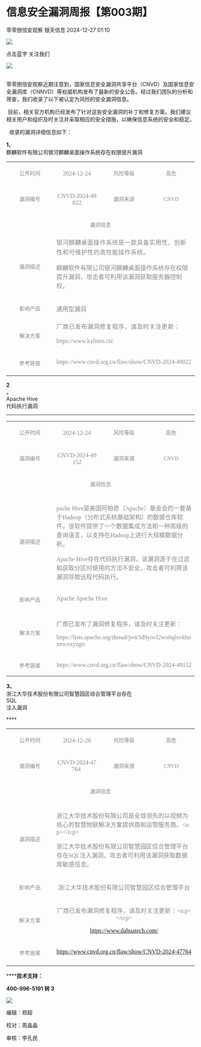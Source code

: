 #  信息安全漏洞周报【第003期】   
零零捌信安观察  银天信息   2024-12-27 01:10  
  
![](https://mmbiz.qpic.cn/mmbiz_gif/iaM7XcVgdNJc2pDKcAS3OJSSqBWRlEPc0ZCJ2Nmafxe5Ln5YMWA7JhclCjsO9QDrsNB0ofETavP2SRDiah8BAAhQ/640?wx_fmt=gif&from=appmsg&wxfrom=5&wx_lazy=1&tp=webp "")  
  
点击蓝字 关注我们  
  
![](https://mmbiz.qpic.cn/mmbiz_gif/iaM7XcVgdNJc2pDKcAS3OJSSqBWRlEPc0ZCJ2Nmafxe5Ln5YMWA7JhclCjsO9QDrsNB0ofETavP2SRDiah8BAAhQ/640?wx_fmt=gif&from=appmsg&wxfrom=5&wx_lazy=1&tp=webp "")  
  
  
   
零零捌信安观察近期注意到，国家信息安全漏洞共享平台（CNVD）及国家信息安全漏洞库（CNNVD）等权威机构发布了最新的安全公告。经过我们团队的分析和筛查，我们收录了以下被认定为风险的安全漏洞信息。  
  
 目前，相关官方机构已经发布了针对这些安全漏洞的补丁和修复方案。我们建议相关用户和组织及时关注并采取相应的安全措施，以确保信息系统的安全和稳定。  
  
  收录的漏洞详细信息如下：  
  
**1、**  
麒麟软件有限公司银河麒麟桌面操作系统存在权限提升漏洞  
  
<table><tbody style="-webkit-tap-highlight-color: transparent;outline: 0px;visibility: visible;"><tr style="-webkit-tap-highlight-color: transparent;outline: 0px;visibility: visible;"><td width="133" valign="middle" align="center" style="-webkit-tap-highlight-color: transparent;outline: 0px;word-break: break-all;hyphens: auto;visibility: visible;"><p style="-webkit-tap-highlight-color: transparent;outline: 0px;line-height: 1.6em;visibility: visible;"><span style="-webkit-tap-highlight-color: transparent;outline: 0px;font-family: 宋体;visibility: visible;color: rgb(136, 136, 136);font-size: 14px;">公开时间</span></p></td><td width="133" valign="middle" align="center" style="-webkit-tap-highlight-color: transparent;outline: 0px;word-break: break-all;hyphens: auto;visibility: visible;"><p><span style="font-family: Calibri;font-size: 16px;color: rgb(136, 136, 136);">2024-12-24</span></p></td><td width="133" valign="middle" align="center" style="-webkit-tap-highlight-color: transparent;outline: 0px;word-break: break-all;hyphens: auto;visibility: visible;"><p style="-webkit-tap-highlight-color: transparent;outline: 0px;line-height: 1.6em;visibility: visible;"><span style="-webkit-tap-highlight-color: transparent;outline: 0px;font-family: 宋体;visibility: visible;color: rgb(136, 136, 136);font-size: 14px;">风险等级</span></p></td><td width="133" valign="middle" align="center" style="-webkit-tap-highlight-color: transparent;outline: 0px;word-break: break-all;hyphens: auto;visibility: visible;"><p style="-webkit-tap-highlight-color: transparent;outline: 0px;line-height: 1.6em;visibility: visible;"><span style="-webkit-tap-highlight-color: transparent;outline: 0px;font-family: 宋体;visibility: visible;color: rgb(136, 136, 136);font-size: 14px;">高危</span></p></td></tr><tr style="-webkit-tap-highlight-color: transparent;outline: 0px;visibility: visible;"><td width="133" valign="middle" align="center" style="-webkit-tap-highlight-color: transparent;outline: 0px;word-break: break-all;hyphens: auto;visibility: visible;"><p style="-webkit-tap-highlight-color: transparent;outline: 0px;line-height: 1.6em;visibility: visible;"><span style="-webkit-tap-highlight-color: transparent;outline: 0px;font-family: 宋体;visibility: visible;color: rgb(136, 136, 136);font-size: 14px;">漏洞编号</span></p></td><td width="133" valign="middle" align="center" style="-webkit-tap-highlight-color: transparent;outline: 0px;word-break: break-all;hyphens: auto;visibility: visible;"><p><span style="font-family: Calibri;font-size: 16px;color: rgb(136, 136, 136);">CNVD-2024-49022</span></p></td><td width="133" valign="middle" align="center" style="-webkit-tap-highlight-color: transparent;outline: 0px;word-break: break-all;hyphens: auto;visibility: visible;"><p style="-webkit-tap-highlight-color: transparent;outline: 0px;line-height: 1.6em;visibility: visible;"><span style="-webkit-tap-highlight-color: transparent;outline: 0px;font-family: 宋体;visibility: visible;color: rgb(136, 136, 136);font-size: 14px;">漏洞来源</span></p></td><td width="133" valign="middle" align="center" style="-webkit-tap-highlight-color: transparent;outline: 0px;word-break: break-all;hyphens: auto;visibility: visible;"><p style="-webkit-tap-highlight-color: transparent;outline: 0px;line-height: 1.6em;visibility: visible;"><span style="-webkit-tap-highlight-color: transparent;outline: 0px;font-family: Calibri, &#34;sans-serif&#34;;visibility: visible;color: rgb(136, 136, 136);font-size: 14px;">CNVD</span></p></td></tr><tr style="-webkit-tap-highlight-color: transparent;outline: 0px;visibility: visible;"><td valign="top" rowspan="1" colspan="4" align="center" style="-webkit-tap-highlight-color: transparent;outline: 0px;word-break: break-all;hyphens: auto;visibility: visible;"><p style="-webkit-tap-highlight-color: transparent;outline: 0px;line-height: 1.6em;visibility: visible;"><span style="-webkit-tap-highlight-color: transparent;outline: 0px;font-family: 宋体;visibility: visible;color: rgb(136, 136, 136);font-size: 14px;">漏洞信息</span></p></td></tr><tr style="-webkit-tap-highlight-color: transparent;outline: 0px;visibility: visible;"><td width="133" valign="middle" align="center" style="-webkit-tap-highlight-color: transparent;outline: 0px;word-break: break-all;hyphens: auto;visibility: visible;"><p style="-webkit-tap-highlight-color: transparent;outline: 0px;line-height: 1.6em;visibility: visible;"><span style="-webkit-tap-highlight-color: transparent;outline: 0px;font-family: 宋体;visibility: visible;color: rgb(136, 136, 136);font-size: 14px;">漏洞描述</span></p></td><td valign="top" rowspan="1" colspan="3" style="-webkit-tap-highlight-color: transparent;outline: 0px;word-break: break-all;hyphens: auto;visibility: visible;"><section style="-webkit-tap-highlight-color: transparent;outline: 0px;visibility: visible;line-height: 1.6em;"><span style="color: rgb(136, 136, 136);font-family: 宋体;font-size: 16px;letter-spacing: 0.544px;text-indent: 2em;">银河麒麟桌面操作系统是一款具备实用性、创新性和可维护性的高性能操作系统。</span><br/></section><p><span style="font-family: 宋体;font-size: 16px;color: rgb(136, 136, 136);">麒麟软件有限公司银河麒麟桌面操作系统存在权限提升漏洞，攻击者可利用该漏洞获取服务器控制权。</span></p></td></tr><tr style="-webkit-tap-highlight-color: transparent;outline: 0px;visibility: visible;"><td width="133" valign="middle" align="center" style="-webkit-tap-highlight-color: transparent;outline: 0px;word-break: break-all;hyphens: auto;visibility: visible;"><p style="-webkit-tap-highlight-color: transparent;outline: 0px;line-height: 1.6em;visibility: visible;"><span style="-webkit-tap-highlight-color: transparent;outline: 0px;font-family: 宋体;visibility: visible;color: rgb(136, 136, 136);font-size: 14px;">影响产品</span></p></td><td valign="top" rowspan="1" colspan="3" style="-webkit-tap-highlight-color: transparent;outline: 0px;word-break: break-all;hyphens: auto;visibility: visible;"><p><span style="font-family: 宋体;font-size: 16px;color: rgb(136, 136, 136);">通用型漏洞</span></p></td></tr><tr style="-webkit-tap-highlight-color: transparent;outline: 0px;visibility: visible;"><td width="133" valign="middle" align="center" style="-webkit-tap-highlight-color: transparent;outline: 0px;word-break: break-all;hyphens: auto;visibility: visible;"><p style="-webkit-tap-highlight-color: transparent;outline: 0px;line-height: 1.6em;visibility: visible;"><span style="-webkit-tap-highlight-color: transparent;outline: 0px;font-family: 宋体;color: rgb(136, 136, 136);font-size: 14px;visibility: visible;">解决方案</span></p></td><td valign="top" rowspan="1" colspan="3" style="-webkit-tap-highlight-color: transparent;outline: 0px;word-break: break-all;hyphens: auto;visibility: visible;"><section style="-webkit-tap-highlight-color: transparent;outline: 0px;line-height: 1.6em;visibility: visible;"><span style="color: rgb(136, 136, 136);font-family: 宋体;font-size: 16px;letter-spacing: 0.544px;text-indent: 2em;">厂商已发布漏洞修复程序，请及时关注更新：</span><br/></section><p><span style="font-family: Calibri;font-size: 16px;color: rgb(136, 136, 136);">https://www.kylinos.cn/</span></p></td></tr><tr style="-webkit-tap-highlight-color: transparent;outline: 0px;visibility: visible;"><td width="133" valign="middle" align="center" style="-webkit-tap-highlight-color: transparent;outline: 0px;word-break: break-all;hyphens: auto;visibility: visible;"><p style="-webkit-tap-highlight-color: transparent;outline: 0px;line-height: 1.6em;visibility: visible;"><span style="-webkit-tap-highlight-color: transparent;outline: 0px;font-family: 宋体;color: rgb(136, 136, 136);font-size: 14px;visibility: visible;">参考链接</span></p></td><td valign="top" rowspan="1" colspan="3" style="-webkit-tap-highlight-color: transparent;outline: 0px;word-break: break-all;hyphens: auto;visibility: visible;"><p><span style="font-family: Calibri;font-size: 16px;color: rgb(136, 136, 136);">https://www.cnvd.org.cn/flaw/show/CNVD-2024-49022</span><span style="font-family: Calibri;font-size: 16px;"></span></p></td></tr></tbody></table>  
  
**2**  
**、**  
Apache Hive  
代码执行漏洞  
  
********  
<table><tbody style="-webkit-tap-highlight-color: transparent;outline: 0px;visibility: visible;"><tr style="-webkit-tap-highlight-color: transparent;outline: 0px;visibility: visible;"><td width="133" valign="middle" align="center" style="-webkit-tap-highlight-color: transparent;outline: 0px;word-break: break-all;hyphens: auto;visibility: visible;"><p style="-webkit-tap-highlight-color: transparent;outline: 0px;line-height: 1.6em;visibility: visible;"><span style="-webkit-tap-highlight-color: transparent;outline: 0px;font-family: 宋体;color: rgb(136, 136, 136);font-size: 14px;visibility: visible;">公开时间</span></p></td><td width="133" valign="middle" align="center" style="-webkit-tap-highlight-color: transparent;outline: 0px;word-break: break-all;hyphens: auto;visibility: visible;"><p><span style="font-family: Calibri;font-size: 16px;color: rgb(136, 136, 136);">2024-12-24</span></p></td><td width="133" valign="middle" align="center" style="-webkit-tap-highlight-color: transparent;outline: 0px;word-break: break-all;hyphens: auto;visibility: visible;"><p style="-webkit-tap-highlight-color: transparent;outline: 0px;line-height: 1.6em;visibility: visible;"><span style="-webkit-tap-highlight-color: transparent;outline: 0px;font-family: 宋体;color: rgb(136, 136, 136);font-size: 14px;visibility: visible;">风险等级</span></p></td><td width="133" valign="middle" align="center" style="-webkit-tap-highlight-color: transparent;outline: 0px;word-break: break-all;hyphens: auto;visibility: visible;"><p style="-webkit-tap-highlight-color: transparent;outline: 0px;line-height: 1.6em;visibility: visible;"><span style="-webkit-tap-highlight-color: transparent;outline: 0px;font-family: 宋体;color: rgb(136, 136, 136);font-size: 14px;visibility: visible;">高危</span></p></td></tr><tr style="-webkit-tap-highlight-color: transparent;outline: 0px;"><td width="133" valign="middle" align="center" style="-webkit-tap-highlight-color: transparent;outline: 0px;word-break: break-all;hyphens: auto;"><p style="-webkit-tap-highlight-color: transparent;outline: 0px;line-height: 1.6em;"><span style="-webkit-tap-highlight-color: transparent;outline: 0px;font-family: 宋体;color: rgb(136, 136, 136);font-size: 14px;">漏洞编号</span></p></td><td width="133" valign="middle" align="center" style="-webkit-tap-highlight-color: transparent;outline: 0px;word-break: break-all;hyphens: auto;"><p><span style="font-family: Calibri;font-size: 16px;color: rgb(136, 136, 136);">CNVD-2024-49152</span></p></td><td width="133" valign="middle" align="center" style="-webkit-tap-highlight-color: transparent;outline: 0px;word-break: break-all;hyphens: auto;"><p style="-webkit-tap-highlight-color: transparent;outline: 0px;line-height: 1.6em;"><span style="-webkit-tap-highlight-color: transparent;outline: 0px;font-family: 宋体;color: rgb(136, 136, 136);font-size: 14px;">漏洞来源</span></p></td><td width="133" valign="middle" align="center" style="-webkit-tap-highlight-color: transparent;outline: 0px;word-break: break-all;hyphens: auto;"><p style="-webkit-tap-highlight-color: transparent;outline: 0px;line-height: 1.6em;"><span style="-webkit-tap-highlight-color: transparent;outline: 0px;font-family: Calibri, &#34;sans-serif&#34;;color: rgb(136, 136, 136);font-size: 14px;">CNVD</span></p></td></tr><tr style="-webkit-tap-highlight-color: transparent;outline: 0px;"><td valign="top" rowspan="1" colspan="4" align="center" style="-webkit-tap-highlight-color: transparent;outline: 0px;word-break: break-all;hyphens: auto;"><p style="-webkit-tap-highlight-color: transparent;outline: 0px;line-height: 1.6em;"><span style="-webkit-tap-highlight-color: transparent;outline: 0px;font-family: 宋体;color: rgb(136, 136, 136);font-size: 14px;">漏洞信息</span></p></td></tr><tr style="-webkit-tap-highlight-color: transparent;outline: 0px;"><td width="133" valign="middle" align="center" style="-webkit-tap-highlight-color: transparent;outline: 0px;word-break: break-all;hyphens: auto;"><p style="-webkit-tap-highlight-color: transparent;outline: 0px;line-height: 1.6em;"><span style="-webkit-tap-highlight-color: transparent;outline: 0px;font-family: 宋体;color: rgb(136, 136, 136);font-size: 14px;">漏洞描述</span></p></td><td valign="top" rowspan="1" colspan="3" style="-webkit-tap-highlight-color: transparent;outline: 0px;word-break: break-all;hyphens: auto;"><p><span style="font-size: 16px;font-family: 宋体;color: rgb(136, 136, 136);"><span style="font-size: 16px;font-family: Calibri;">pache Hive</span>是美国阿帕奇（<span style="font-size: 16px;font-family: Calibri;">Apache</span>）基金会的一套基于<span style="font-size: 16px;font-family: Calibri;">Hadoop</span>（分布式系统基础架构）的数据仓库软件。该软件提供了一个数据集成方法和一种高级的查询语言，以支持在<span style="font-size: 16px;font-family: Calibri;">Hadoop</span>上进行大规模数据分析。<o:p></o:p></span></p><p><span style="font-family: 宋体;font-size: 16px;color: rgb(136, 136, 136);"><span style="font-size: 16px;font-family: Calibri;">Apache Hive</span>存在代码执行漏洞，该漏洞源于在过滤和获取分区时使用的方法不安全，攻击者可利用该漏洞导致远程代码执行。</span></p><section style="-webkit-tap-highlight-color: transparent;outline: 0px;line-height: 1.6em;"><span style="-webkit-tap-highlight-color: transparent;outline: 0px;font-size: 14px;font-family: 宋体;color: rgb(136, 136, 136);"></span></section></td></tr><tr style="-webkit-tap-highlight-color: transparent;outline: 0px;"><td width="133" valign="middle" align="center" style="-webkit-tap-highlight-color: transparent;outline: 0px;word-break: break-all;hyphens: auto;"><p style="-webkit-tap-highlight-color: transparent;outline: 0px;line-height: 1.6em;"><span style="-webkit-tap-highlight-color: transparent;outline: 0px;font-family: 宋体;color: rgb(136, 136, 136);font-size: 14px;">影响产品</span></p></td><td valign="top" rowspan="1" colspan="3" style="-webkit-tap-highlight-color: transparent;outline: 0px;word-break: break-all;hyphens: auto;"><p><span style="font-size: 16px;color: rgb(136, 136, 136);"><span style="font-size: 16px;font-family: Calibri;">Apache Apache Hive</span><span style="font-size: 16px;font-family: 宋体;"> </span></span></p><p style="-webkit-tap-highlight-color: transparent;outline: 0px;line-height: 1.6em;"><span style="-webkit-tap-highlight-color: transparent;outline: 0px;font-family: Calibri, &#34;sans-serif&#34;;font-size: 16px;color: rgb(136, 136, 136);"></span></p></td></tr><tr style="-webkit-tap-highlight-color: transparent;outline: 0px;"><td width="133" valign="middle" align="center" style="-webkit-tap-highlight-color: transparent;outline: 0px;word-break: break-all;hyphens: auto;"><p style="-webkit-tap-highlight-color: transparent;outline: 0px;line-height: 1.6em;"><span style="-webkit-tap-highlight-color: transparent;outline: 0px;font-family: 宋体;color: rgb(136, 136, 136);font-size: 14px;">解决方案</span></p></td><td valign="top" rowspan="1" colspan="3" style="-webkit-tap-highlight-color: transparent;outline: 0px;word-break: break-all;hyphens: auto;"><p><span style="font-size: 16px;font-family: 宋体;color: rgb(136, 136, 136);">厂商已发布了漏洞修复程序，请及时关注更新：<o:p></o:p></span></p><p><span style="font-family: Calibri;font-size: 16px;color: rgb(136, 136, 136);">https://lists.apache.org/thread/jwtr3d9yovf2wo0qlxvkhoxnwxxyzgts</span></p><section style="-webkit-tap-highlight-color: transparent;outline: 0px;line-height: 1.6em;"><span style="-webkit-tap-highlight-color: transparent;outline: 0px;font-family: 宋体;font-size: 16px;color: rgb(136, 136, 136);"></span></section></td></tr><tr style="-webkit-tap-highlight-color: transparent;outline: 0px;"><td valign="middle" align="center" colspan="1" rowspan="1" style="-webkit-tap-highlight-color: transparent;outline: 0px;word-break: break-all;hyphens: auto;"><span style="-webkit-tap-highlight-color: transparent;outline: 0px;font-family: 宋体;font-size: 14px;color: rgb(136, 136, 136);">参考链接</span></td><td valign="middle" align="center" colspan="3" rowspan="1" style="-webkit-tap-highlight-color: transparent;outline: 0px;word-break: break-all;hyphens: auto;"><p><span style="font-family: Calibri;font-size: 16px;color: rgb(136, 136, 136);">https://www.cnvd.org.cn/flaw/show/CNVD-2024-49152</span></p><span style="-webkit-tap-highlight-color: transparent;outline: 0px;font-family: 宋体;color: rgb(136, 136, 136);font-size: 16px;"></span></td></tr></tbody></table>  
  
  
**3、**  
浙江大华技术股份有限公司智慧园区综合管理平台存在  
SQL  
注入漏洞  
  
****<table><tbody style="-webkit-tap-highlight-color: transparent;outline: 0px;"><tr style="-webkit-tap-highlight-color: transparent;outline: 0px;"><td width="133" valign="middle" align="center" style="-webkit-tap-highlight-color: transparent;outline: 0px;word-break: break-all;hyphens: auto;"><p style="-webkit-tap-highlight-color: transparent;outline: 0px;line-height: 1.6em;"><span style="-webkit-tap-highlight-color: transparent;outline: 0px;font-family: 宋体;color: rgb(136, 136, 136);font-size: 14px;">公开时间</span></p></td><td width="133" valign="middle" align="center" style="-webkit-tap-highlight-color: transparent;outline: 0px;word-break: break-all;hyphens: auto;"><p><span style="font-family: Calibri;font-size: 16px;color: rgb(136, 136, 136);">2024-12-20</span></p><p style="-webkit-tap-highlight-color: transparent;outline: 0px;line-height: 1.6em;"><span style="-webkit-tap-highlight-color: transparent;outline: 0px;font-family: Calibri, &#34;sans-serif&#34;;font-size: 16px;color: rgb(136, 136, 136);"></span></p></td><td width="133" valign="middle" align="center" style="-webkit-tap-highlight-color: transparent;outline: 0px;word-break: break-all;hyphens: auto;"><p style="-webkit-tap-highlight-color: transparent;outline: 0px;line-height: 1.6em;"><span style="-webkit-tap-highlight-color: transparent;outline: 0px;font-family: 宋体;color: rgb(136, 136, 136);font-size: 14px;">风险等级</span></p></td><td width="133" valign="middle" align="center" style="-webkit-tap-highlight-color: transparent;outline: 0px;word-break: break-all;hyphens: auto;"><p style="-webkit-tap-highlight-color: transparent;outline: 0px;line-height: 1.6em;"><span style="-webkit-tap-highlight-color: transparent;outline: 0px;font-family: 宋体;color: rgb(136, 136, 136);font-size: 14px;">高危</span></p></td></tr><tr style="-webkit-tap-highlight-color: transparent;outline: 0px;"><td width="133" valign="middle" align="center" style="-webkit-tap-highlight-color: transparent;outline: 0px;word-break: break-all;hyphens: auto;"><p style="-webkit-tap-highlight-color: transparent;outline: 0px;line-height: 1.6em;"><span style="-webkit-tap-highlight-color: transparent;outline: 0px;font-family: 宋体;color: rgb(136, 136, 136);font-size: 14px;">漏洞编号</span></p></td><td width="133" valign="middle" align="center" style="-webkit-tap-highlight-color: transparent;outline: 0px;word-break: break-all;hyphens: auto;"><p><span style="font-size: 16px;color: rgb(136, 136, 136);"><span style="font-size: 16px;font-family: Calibri;">CNVD-2024-47764</span><span style="font-size: 16px;font-family: 宋体;"> </span></span></p><p style="-webkit-tap-highlight-color: transparent;outline: 0px;line-height: 1.6em;"><span style="-webkit-tap-highlight-color: transparent;outline: 0px;font-family: Calibri, &#34;sans-serif&#34;;font-size: 16px;color: rgb(136, 136, 136);"></span></p></td><td width="133" valign="middle" align="center" style="-webkit-tap-highlight-color: transparent;outline: 0px;word-break: break-all;hyphens: auto;"><p style="-webkit-tap-highlight-color: transparent;outline: 0px;line-height: 1.6em;"><span style="-webkit-tap-highlight-color: transparent;outline: 0px;font-family: 宋体;color: rgb(136, 136, 136);font-size: 14px;">漏洞来源</span></p></td><td width="133" valign="middle" align="center" style="-webkit-tap-highlight-color: transparent;outline: 0px;word-break: break-all;hyphens: auto;"><p style="-webkit-tap-highlight-color: transparent;outline: 0px;line-height: 1.6em;"><span style="-webkit-tap-highlight-color: transparent;outline: 0px;font-family: 宋体;color: rgb(136, 136, 136);font-size: 14px;">CNVD</span></p></td></tr><tr style="-webkit-tap-highlight-color: transparent;outline: 0px;"><td valign="top" rowspan="1" colspan="4" align="center" style="-webkit-tap-highlight-color: transparent;outline: 0px;word-break: break-all;hyphens: auto;"><p style="-webkit-tap-highlight-color: transparent;outline: 0px;line-height: 1.6em;"><span style="-webkit-tap-highlight-color: transparent;outline: 0px;font-family: 宋体;color: rgb(136, 136, 136);font-size: 14px;">漏洞信息</span></p></td></tr><tr style="-webkit-tap-highlight-color: transparent;outline: 0px;"><td width="133" valign="middle" align="center" style="-webkit-tap-highlight-color: transparent;outline: 0px;word-break: break-all;hyphens: auto;"><p style="-webkit-tap-highlight-color: transparent;outline: 0px;line-height: 1.6em;"><span style="-webkit-tap-highlight-color: transparent;outline: 0px;font-family: 宋体;font-size: 14px;color: rgb(136, 136, 136);">漏洞描述</span></p></td><td valign="top" rowspan="1" colspan="3" style="-webkit-tap-highlight-color: transparent;outline: 0px;word-break: break-all;hyphens: auto;"><p><span style="font-size: 16px;font-family: 宋体;color: rgb(136, 136, 136);">浙江大华技术股份有限公司是全球领先的以视频为核心的智慧物联解决方案提供商和运营服务商。<o:p></o:p></span></p><p><span style="font-family: 宋体;font-size: 16px;color: rgb(136, 136, 136);">浙江大华技术股份有限公司智慧园区综合管理平台存在<span style="font-size: 16px;font-family: Calibri;">SQL</span>注入漏洞，攻击者可利用该漏洞获取数据库敏感信息。</span></p><section style="-webkit-tap-highlight-color: transparent;outline: 0px;line-height: 1.6em;"><span style="-webkit-tap-highlight-color: transparent;outline: 0px;color: rgb(136, 136, 136);font-family: 宋体;font-size: 16px;"></span></section></td></tr><tr style="-webkit-tap-highlight-color: transparent;outline: 0px;"><td valign="middle" align="center" colspan="1" rowspan="1" style="-webkit-tap-highlight-color: transparent;outline: 0px;word-break: break-all;hyphens: auto;"><span style="-webkit-tap-highlight-color: transparent;outline: 0px;color: rgb(136, 136, 136);font-family: 宋体;font-size: 14px;letter-spacing: 0.544px;">影响产品</span></td><td valign="middle" align="center" colspan="3" rowspan="1" style="-webkit-tap-highlight-color: transparent;outline: 0px;word-break: break-all;hyphens: auto;"><p><span style="font-family: 宋体;font-size: 16px;color: rgb(136, 136, 136);">浙江大华技术股份有限公司智慧园区综合管理平台</span></p></td></tr><tr style="-webkit-tap-highlight-color: transparent;outline: 0px;"><td valign="middle" align="center" colspan="1" rowspan="1" style="-webkit-tap-highlight-color: transparent;outline: 0px;word-break: break-all;hyphens: auto;"><span style="-webkit-tap-highlight-color: transparent;outline: 0px;color: rgb(136, 136, 136);font-family: 宋体;font-size: 14px;letter-spacing: 0.544px;">解决方案</span></td><td valign="middle" align="center" colspan="3" rowspan="1" style="-webkit-tap-highlight-color: transparent;outline: 0px;word-break: break-all;hyphens: auto;"><p><span style="font-size: 16px;font-family: 宋体;color: rgb(136, 136, 136);">厂商已发布漏洞修复程序，请及时关注更新：<o:p></o:p></span></p><p><span style="font-family: Calibri;font-size: 16px;color: rgb(136, 136, 136);">https://www.dahuatech.com/</span></p></td></tr><tr style="-webkit-tap-highlight-color: transparent;outline: 0px;"><td width="133" valign="middle" align="center" style="-webkit-tap-highlight-color: transparent;outline: 0px;word-break: break-all;hyphens: auto;"><p style="-webkit-tap-highlight-color: transparent;outline: 0px;line-height: 1.6em;"><span style="-webkit-tap-highlight-color: transparent;outline: 0px;font-family: 宋体;font-size: 14px;color: rgb(136, 136, 136);">参考链接</span></p></td><td valign="top" rowspan="1" colspan="3" style="-webkit-tap-highlight-color: transparent;outline: 0px;word-break: break-all;hyphens: auto;"><p><span style="font-family: Calibri;font-size: 16px;color: rgb(136, 136, 136);">https://www.cnvd.org.cn/flaw/show/CNVD-2024-47764</span></p><section style="-webkit-tap-highlight-color: transparent;outline: 0px;line-height: 1.6em;"><span style="font-size: 16px;-webkit-tap-highlight-color: transparent;outline: 0px;font-family: 宋体;color: rgb(136, 136, 136);"></span></section></td></tr></tbody></table>  
  
******技术支持：**  
  
**400-996-5191 转 3**  
  
  
![](https://mmbiz.qpic.cn/mmbiz_gif/iaM7XcVgdNJf9Z0aHu7Q76dZPiaN3nNiah9CLGPWUQnyuraQFrcPy1Wq2nFzBwyaf7MVDG34IFvJd9llHTr3otGBw/640?wx_fmt=gif "")  
  
编辑：郑超   
  
校对：周晶晶  
  
审核：李孔民  
  
